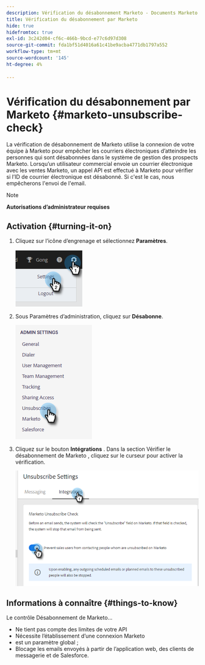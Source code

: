 ```yaml
---
description: Vérification du désabonnement Marketo - Documents Marketo - Documentation du produit
title: Vérification du désabonnement par Marketo
hide: true
hidefromtoc: true
exl-id: 3c242d04-cf6c-466b-9bcd-e77c6d97d308
source-git-commit: fda1bf51d4016a61c41be9acba4771db1797a552
workflow-type: tm+mt
source-wordcount: '145'
ht-degree: 4%

---
```


# Vérification du désabonnement par Marketo {#marketo-unsubscribe-check}

La vérification de désabonnement de Marketo utilise la connexion de votre équipe à Marketo pour empêcher les courriers électroniques d’atteindre les personnes qui sont désabonnées dans le système de gestion des prospects Marketo. Lorsqu’un utilisateur commercial envoie un courrier électronique avec les ventes Marketo, un appel API est effectué à Marketo pour vérifier si l’ID de courrier électronique est désabonné. Si c&#39;est le cas, nous empêcherons l&#39;envoi de l&#39;email.

>[!NOTE]
>
>**Autorisations d’administrateur requises**

## Activation {#turning-it-on}

1. Cliquez sur l’icône d’engrenage et sélectionnez **Paramètres**.

   ![](assets/marketo-unsubscribe-check-1.png)

1. Sous Paramètres d’administration, cliquez sur **Désabonne**.

   ![](assets/marketo-unsubscribe-check-2.png)

1. Cliquez sur le bouton **Intégrations** . Dans la section Vérifier le désabonnement de Marketo , cliquez sur le curseur pour activer la vérification.

   ![](assets/marketo-unsubscribe-check-3.png)

## Informations à connaître {#things-to-know}

Le contrôle Désabonnement de Marketo...

* Ne tient pas compte des limites de votre API
* Nécessite l’établissement d’une connexion Marketo
* est un paramètre global ;
* Blocage les emails envoyés à partir de l’application web, des clients de messagerie et de Salesforce.
